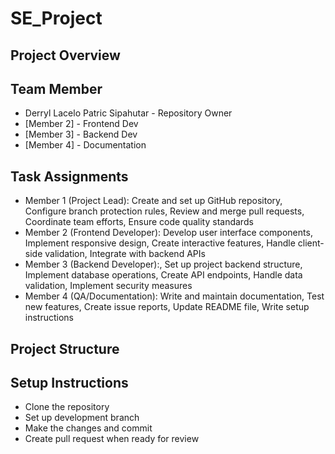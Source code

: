 # SE_Project

## Project Overview


## Team Member
- Derryl Lacelo Patric Sipahutar - Repository Owner
- [Member 2] - Frontend Dev
- [Member 3] - Backend Dev
- [Member 4] - Documentation

## Task Assignments
- Member 1 (Project Lead): Create and set up GitHub repository, Configure branch protection rules, Review and merge pull requests, Coordinate team efforts, Ensure code quality standards
- Member 2 (Frontend Developer): Develop user interface components, Implement responsive design, Create interactive features, Handle client-side validation, Integrate with backend APIs
- Member 3 (Backend Developer):, Set up project backend structure, Implement database operations, Create API endpoints, Handle data validation, Implement security measures
- Member 4 (QA/Documentation): Write and maintain documentation, Test new features, Create issue reports, Update README file, Write setup instructions

## Project Structure

## Setup Instructions
- Clone the repository
- Set up development branch
- Make the changes and commit
- Create pull request when ready for review
